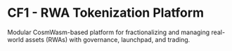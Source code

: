 # CF1 - RWA Tokenization Platform

Modular CosmWasm-based platform for fractionalizing and managing real-world assets (RWAs) with governance, launchpad, and trading.